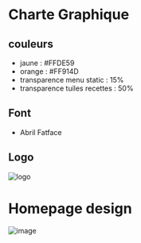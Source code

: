 # Charte Graphique
## couleurs 
- jaune : #FFDE59
- orange : #FF914D
- transparence menu static : 15%
- transparence tuiles recettes : 50%

## Font
- Abril Fatface

## Logo
![logo](https://github.com/lucieplgnt/cocotons/assets/75979787/1ebf8903-bab9-4478-85e8-80d1d289208a)

# Homepage design
![image](https://github.com/lucieplgnt/cocotons/assets/75979787/09ed5117-64f0-43ab-b21b-87320da00e13)



